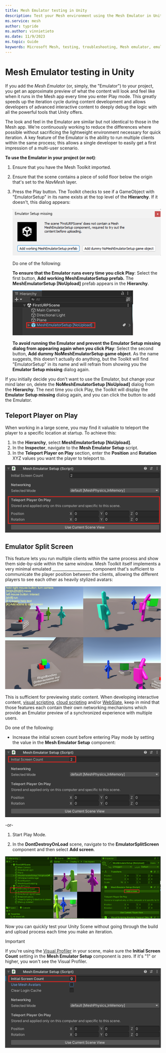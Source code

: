 ```yaml
---
title: Mesh Emulator testing in Unity
description: Test your Mesh environment using the Mesh Emulator in Unity.
ms.service: mesh
author: typride
ms.author: vinnietieto
ms.date: 11/9/2023
ms.topic: Guide
keywords: Microsoft Mesh, testing, troubleshooting, Mesh emulator, emulator, troubleshooting, debugging
---
```


# Mesh Emulator testing in Unity

If you add the *Mesh Emulator* (or, simply, the "Emulator") to your project, you get an
approximate preview of what the content will look and feel like when it
runs in the Mesh app every time you enter Play mode. This greatly speeds up the iteration cycle during
content development and allows developers of advanced interactive
content to deeply debug the logic with all the powerful tools that Unity
offers.

The look and feel in the Emulator are similar but not identical to those in
the Mesh app. We're continuously working to reduce the differences where
possible without sacrificing the lightweight environment necessary for
quick iteration. A key feature of the Emulator is the ability to run
multiple clients within the same process; this allows a single developer
to easily get a first impression of a multi-user scenario.

**To use the Emulator in your project (or not)**:

1.  Ensure that you have the Mesh Toolkit imported.
1.  Ensure that the scene contains a piece of solid floor below the origin that's set to the *NavMesh* layer.
1.  Press the Play button. The Toolkit checks to see if a GameObject with "EmulatorSetup" in its name exists at the top level of the **Hierarchy**. If it doesn't, this dialog appears:

    ![A screenshot of the Mesh Emulator Setup missing dialog.](../../media/debug-and-optimize/003-emulator-setup-missing-dialog.png)

    Do one of the following:

    **To ensure that the Emulator runs every time you click Play**:
    Select the first button, **Add working MeshEmulatorSetup prefab.** The **MeshEmulatorSetup [NoUpload]** prefab appears in the **Hierarchy**.

    ![A screenshot of the Mesh Emulator Setup No Upload prefab added to the Hierarchy.](../../media/debug-and-optimize/004-mesh-emulator-in-hierarchy.png)

    **To avoid running the Emulator and prevent the Emulator Setup missing dialog from appearing again when you click Play**:
    Select the second button, **Add dummy NoMeshEmulatorSetup game object**. As the name suggests, this doesn't actually do anything, but the Toolkit will find "EmulatorSetup" in its name and will refrain from showing you the **Emulator Setup missing** dialog again.

If you initially decide you don't want to use the Emulator, but change your mind later on, delete the **NoMeshEmulatorSetup [NoUpload]** dialog from the **Hierarchy**. The next time you click Play, the Toolkit will display the **Emulator Setup missing** dialog again, and you can click the button to add the Emulator.

## Teleport Player on Play

When working in a large scene, you may find it valuable to teleport the player to a specific location at startup. To achieve this:

1. In the **Hierarchy**, select **MeshEmulatorSetup [NoUpload]**.
1. In the **Inspector**, navigate to the **Mesh Emulator Setup** script.
1. In the **Teleport Player on Play** section, enter the **Position** and **Rotation** XYZ values you want the player to teleport to.

![A screenshot of the Mesh Emulator Setup component with the Teleport Player on Play section highlighted.](../../media/debug-and-optimize/005-teleport-player-on-play.png)

## Emulator Split Screen

This feature lets you run multiple clients within the same process and
show them side-by-side within the same window. Mesh Toolkit itself implements a very minimal
emulated ____________________ component that's sufficient to communicate
the player position between the clients, allowing the different players
to see each other as heavily stylized avatars:

![A screenshot of multiple clients displayed side-by-side in the Emulator.](../../media/debug-and-optimize/image043.png)

This is sufficient for previewing static content. When developing
interactive content, [visual scripting](../script-your-scene-logic/visual-scripting/visual-scripting-overview.md), [cloud scripting](../script-your-scene-logic/cloud-scripting/cloud-scripting-basic-concepts.md) and/or [WebSlate](../enhance-your-environment/webcontent.md), keep in mind that those features each contain their own networking mechanisms
which provide an Emulator preview of a synchronized experience with multiple users.

Do one of the following:

-   Increase the initial screen count before entering Play mode by setting the value in the **Mesh Emulator Setup** component:

![A screenshot of the Mesh Emulator Setup component with the Initial Screen Count property set to two.](../../media/debug-and-optimize/006-initial-screen-count.png)

-or-

1.  Start Play Mode.

2.  In the **DontDestroyOnLoad** scene, navigate to the
    **EmulatorSplitScreen** component and then select **Add screen**.

![___](../../media/debug-and-optimize/007-add-screen.png)

Now you can quickly test your Unity Scene without going through the
build and upload process each time you make an iteration.

 > [!IMPORTANT]
 > If you're using the [Visual Profiler](../debug-and-optimize-performance/performance-guidelines.md#visual-profiler) in your scene, make sure the **Initial Screen Count** setting in the **Mesh Emulator Setup** component is zero. If it's "1" or higher, you won't see the Visual Profiler.

 ![A screen shot of the Mesh Emulator Setup component with Initial Screen Count set to zero.](../../media/debug-and-optimize/008-screen-count-zero.png)